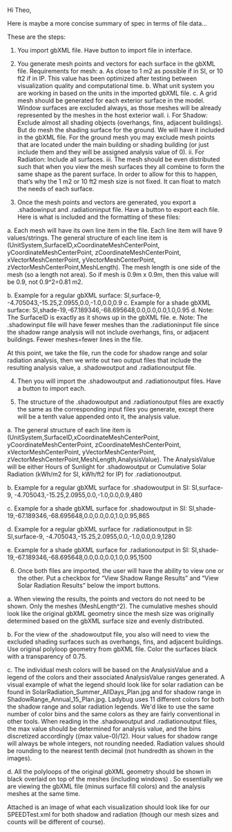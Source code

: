 Hi Theo,

Here is maybe a more concise summary of spec in terms of file data…

These are the steps:

 1.	You import gbXML file. Have button to import file in interface.
 
 2.	You generate mesh points and vectors for each surface in the gbXML file. Requirements for mesh:
	 a.	As close to 1 m2 as possible if in SI, or 10 ft2 if in IP. This value has been optimized after testing between visualization quality and computational time.
	 b.	What unit system you are working in based on the units in the imported gbXML file.
	 c.	A grid mesh should be generated for each exterior surface in the model. Window surfaces are excluded always, as those meshes will be already represented by the meshes in the host exterior wall.
	 i.	For Shadow: Exclude almost all shading objects (overhangs, fins, adjacent buildings). But do mesh the shading surface for the ground. We will have it included in the gbXML file. For the ground mesh you may exclude mesh points that are located under the main building or shading building (or just include them and they will be assigned analysis value of 0).
	 ii.	For Radiation: Include all surfaces.
	 iii.	The mesh should be even distributed such that when you view the mesh surfaces they all combine to form the same shape as the parent surface. In order to allow for this to happen, that’s why the 1 m2 or 10 ft2 mesh size is not fixed. It can float to match the needs of each surface.
 
 3.	Once the mesh points and vectors are generated,  you export a .shadowinput and .radiationinput file. Have a button to export each file. Here is what is included and the formatting of these files:
 
  a.	Each mesh will have its own line item in the file. Each line item will have 9 values/strings. The general structure of each line item is (UnitSystem,SurfaceID,xCoordinateMeshCenterPoint, yCoordinateMeshCenterPoint, zCoordinateMeshCenterPoint, xVectorMeshCenterPoint, yVectorMeshCenterPoint, zVectorMeshCenterPoint,MeshLength). The mesh length is one side of the mesh (so a length not area). So if mesh is 0.9m x 0.9m, then this value will be 0.9, not 0.9^2=0.81 m2.

  b.	Example for a regular gbXML surface: SI,surface-9, -4.705043,-15.25,2.0955,0.0,-1.0,0.0,0.9
  c.	Example for a shade gbXML surface: SI,shade-19,-67.189346,-68.695648,0.0,0.0,0.0,1.0,0.95
  d.	Note: The SurfaceID is exactly as it shows up in the gbXML file.
  e.	Note: The .shadowinput file will have fewer meshes than the .radiationinput file since the shadow range analysis will not include overhangs, fins, or adjacent buildings. Fewer meshes=fewer lines in the file.

  At this point, we take the file, run the code for shadow range and solar radiation analysis, then we write out two output files that include the resulting analysis value, a .shadowoutput and .radiationoutput file.

 4.	Then you will import the .shadowoutput and .radiationoutput files. Have a button to import each.
  
 5.	The structure of the .shadowoutput and .radiationoutput files are exactly the same as the corresponding input files you generate, except there will be a tenth value appended onto it, the analysis value.
  
   a.	The general structure of each line item is (UnitSystem,SurfaceID,xCoordinateMeshCenterPoint, yCoordinateMeshCenterPoint, zCoordinateMeshCenterPoint, xVectorMeshCenterPoint, yVectorMeshCenterPoint, zVectorMeshCenterPoint,MeshLength,AnalysisValue). The AnalysisValue will be either Hours of Sunlight for .shadowoutput or Cumulative Solar Radiation (kWh/m2 for SI, kWh/ft2 for IP) for .radiationoutput.

   b.	Example for a regular gbXML surface for .shadowoutput in SI: SI,surface-9, -4.705043,-15.25,2.0955,0.0,-1.0,0.0,0.9,480

   c.	Example for a shade gbXML surface for .shadowoutput in SI:  SI,shade-19,-67.189346,-68.695648,0.0,0.0,0.0,1.0,0.95,865

   d.	Example for a regular gbXML surface for .radiationoutput in SI: SI,surface-9, -4.705043,-15.25,2.0955,0.0,-1.0,0.0,0.9,1280

   e.	Example for a shade gbXML surface for .radiationoutput in SI:  SI,shade-19,-67.189346,-68.695648,0.0,0.0,0.0,1.0,0.95,1500

 6.	Once both files are imported, the user will have the ability to view one or the other. Put a checkbox for “View Shadow Range Results” and “View Solar Radiation Results” below the import buttons.

  a.	When viewing the results, the points and vectors do not need to be shown. Only the meshes (MeshLength^2). The cumulative meshes should look like the original gbXML geometry since the mesh size was originally determined based on the gbXML surface size and evenly distributed.

  b.	For the view of the .shadowoutput file, you also will need to view the excluded shading surfaces such as overhangs, fins, and adjacent buildings. Use original polyloop geometry from gbXML file. Color the surfaces black with a transparency of 0.75.

  c.	The individual mesh colors will be based on the AnalysisValue and a legend of the colors and their associated AnalysisValue ranges generated. A visual example of what the legend should look like for solar radiation can be found in SolarRadiation_Summer_AllDays_Plan.jpg and for shadow range in ShadowRange_Annual_15_Plan.jpg. Ladybug uses 11 different colors for both the shadow range and solar radiation legends. We'd like to use the same number of color bins and the same colors as they are fairly conventional in other tools. When reading in the .shadowoutput and .radiationoutput files, the max value should be determined for analysis value, and the bins discretized accordingly ((max value-0)/12). Hour values for shadow range will always be whole integers, not rounding needed. Radiation values should be rounding to the nearest tenth decimal (not hundredth as shown in the images).

  d.	All the polyloops of the original gbXML geometry should be shown in black overlaid on top of the meshes (including windows) . So essentially we are viewing the gbXML file (minus surface fill colors) and the analysis meshes at the same time.

  Attached is an image of what each visualization should look like for our SPEEDTest.xml for both shadow and radiation (though our mesh sizes and counts will be different of course).
